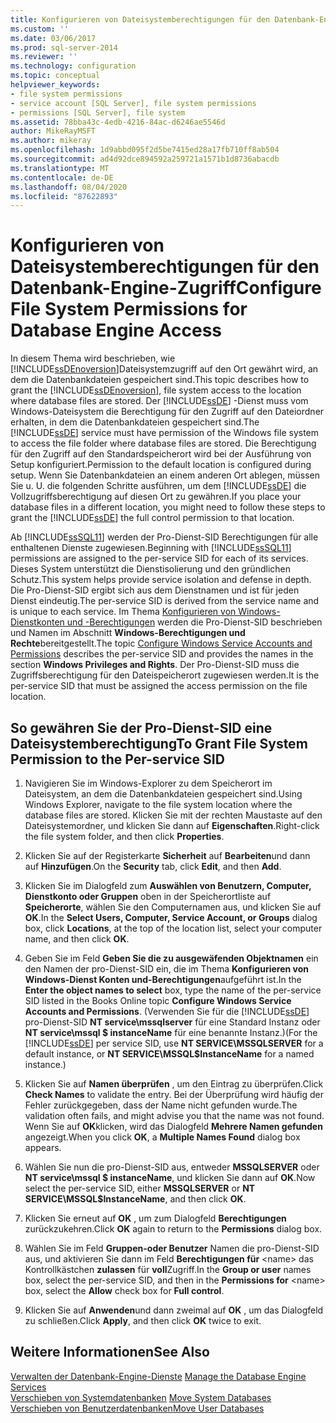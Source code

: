 ```yaml
---
title: Konfigurieren von Dateisystemberechtigungen für den Datenbank-Engine-Zugriff | Microsoft-Dokumentation
ms.custom: ''
ms.date: 03/06/2017
ms.prod: sql-server-2014
ms.reviewer: ''
ms.technology: configuration
ms.topic: conceptual
helpviewer_keywords:
- file system permissions
- service account [SQL Server], file system permissions
- permissions [SQL Server], file system
ms.assetid: 78bba43c-4edb-4216-84ac-d6246ae5546d
author: MikeRayMSFT
ms.author: mikeray
ms.openlocfilehash: 1d9abbd095f2d5be7415ed28a17fb710ff8ab504
ms.sourcegitcommit: ad4d92dce894592a259721a1571b1d8736abacdb
ms.translationtype: MT
ms.contentlocale: de-DE
ms.lasthandoff: 08/04/2020
ms.locfileid: "87622893"
---
```

# <a name="configure-file-system-permissions-for-database-engine-access"></a><span data-ttu-id="415dc-102">Konfigurieren von Dateisystemberechtigungen für den Datenbank-Engine-Zugriff</span><span class="sxs-lookup"><span data-stu-id="415dc-102">Configure File System Permissions for Database Engine Access</span></span>
  <span data-ttu-id="415dc-103">In diesem Thema wird beschrieben, wie [!INCLUDE[ssDEnoversion](../../includes/ssdenoversion-md.md)]Dateisystemzugriff auf den Ort gewährt wird, an dem die Datenbankdateien gespeichert sind.</span><span class="sxs-lookup"><span data-stu-id="415dc-103">This topic describes how to grant the [!INCLUDE[ssDEnoversion](../../includes/ssdenoversion-md.md)], file system access to the location where database files are stored.</span></span> <span data-ttu-id="415dc-104">Der [!INCLUDE[ssDE](../../includes/ssde-md.md)] -Dienst muss vom Windows-Dateisystem die Berechtigung für den Zugriff auf den Dateiordner erhalten, in dem die Datenbankdateien gespeichert sind.</span><span class="sxs-lookup"><span data-stu-id="415dc-104">The [!INCLUDE[ssDE](../../includes/ssde-md.md)] service must have permission of the Windows file system to access the file folder where database files are stored.</span></span> <span data-ttu-id="415dc-105">Die Berechtigung für den Zugriff auf den Standardspeicherort wird bei der Ausführung von Setup konfiguriert.</span><span class="sxs-lookup"><span data-stu-id="415dc-105">Permission to the default location is configured during setup.</span></span> <span data-ttu-id="415dc-106">Wenn Sie Datenbankdateien an einem anderen Ort ablegen, müssen Sie u. U. die folgenden Schritte ausführen, um dem [!INCLUDE[ssDE](../../includes/ssde-md.md)] die Vollzugriffsberechtigung auf diesen Ort zu gewähren.</span><span class="sxs-lookup"><span data-stu-id="415dc-106">If you place your database files in a different location, you might need to follow these steps to grant the [!INCLUDE[ssDE](../../includes/ssde-md.md)] the full control permission to that location.</span></span>  
  
 <span data-ttu-id="415dc-107">Ab [!INCLUDE[ssSQL11](../../includes/sssql11-md.md)] werden der Pro-Dienst-SID Berechtigungen für alle enthaltenen Dienste zugewiesen.</span><span class="sxs-lookup"><span data-stu-id="415dc-107">Beginning with [!INCLUDE[ssSQL11](../../includes/sssql11-md.md)] permissions are assigned to the per-service SID for each of its services.</span></span> <span data-ttu-id="415dc-108">Dieses System unterstützt die Dienstisolierung und den gründlichen Schutz.</span><span class="sxs-lookup"><span data-stu-id="415dc-108">This system helps provide service isolation and defense in depth.</span></span> <span data-ttu-id="415dc-109">Die Pro-Dienst-SID ergibt sich aus dem Dienstnamen und ist für jeden Dienst eindeutig.</span><span class="sxs-lookup"><span data-stu-id="415dc-109">The per-service SID is derived from the service name and is unique to each service.</span></span> <span data-ttu-id="415dc-110">Im Thema [Konfigurieren von Windows-Dienstkonten und -Berechtigungen](configure-windows-service-accounts-and-permissions.md) werden die Pro-Dienst-SID beschrieben und Namen im Abschnitt **Windows-Berechtigungen und Rechte**bereitgestellt.</span><span class="sxs-lookup"><span data-stu-id="415dc-110">The topic [Configure Windows Service Accounts and Permissions](configure-windows-service-accounts-and-permissions.md) describes the per-service SID and provides the names in the section **Windows Privileges and Rights**.</span></span> <span data-ttu-id="415dc-111">Der Pro-Dienst-SID muss die Zugriffsberechtigung für den Dateispeicherort zugewiesen werden.</span><span class="sxs-lookup"><span data-stu-id="415dc-111">It is the per-service SID that must be assigned the access permission on the file location.</span></span>  
  
## <a name="to-grant-file-system-permission-to-the-per-service-sid"></a><span data-ttu-id="415dc-112">So gewähren Sie der Pro-Dienst-SID eine Dateisystemberechtigung</span><span class="sxs-lookup"><span data-stu-id="415dc-112">To Grant File System Permission to the Per-service SID</span></span>  
  
1.  <span data-ttu-id="415dc-113">Navigieren Sie im Windows-Explorer zu dem Speicherort im Dateisystem, an dem die Datenbankdateien gespeichert sind.</span><span class="sxs-lookup"><span data-stu-id="415dc-113">Using Windows Explorer, navigate to the file system location where the database files are stored.</span></span> <span data-ttu-id="415dc-114">Klicken Sie mit der rechten Maustaste auf den Dateisystemordner, und klicken Sie dann auf **Eigenschaften**.</span><span class="sxs-lookup"><span data-stu-id="415dc-114">Right-click the file system folder, and then click **Properties**.</span></span>  
  
2.  <span data-ttu-id="415dc-115">Klicken Sie auf der Registerkarte **Sicherheit** auf **Bearbeiten**und dann auf **Hinzufügen**.</span><span class="sxs-lookup"><span data-stu-id="415dc-115">On the **Security** tab, click **Edit**, and then **Add**.</span></span>  
  
3.  <span data-ttu-id="415dc-116">Klicken Sie im Dialogfeld zum **Auswählen von Benutzern, Computer, Dienstkonto oder Gruppen** oben in der Speicherortliste auf **Speicherorte**, wählen Sie den Computernamen aus, und klicken Sie auf **OK**.</span><span class="sxs-lookup"><span data-stu-id="415dc-116">In the **Select Users, Computer, Service Account, or Groups** dialog box, click **Locations**, at the top of the location list, select your computer name, and then click **OK**.</span></span>  
  
4.  <span data-ttu-id="415dc-117">Geben Sie im Feld **Geben Sie die zu ausgewäfenden Objektnamen** ein den Namen der pro-Dienst-SID ein, die im Thema **Konfigurieren von Windows-Dienst Konten und-Berechtigungen**aufgeführt ist.</span><span class="sxs-lookup"><span data-stu-id="415dc-117">In the **Enter the object names to select** box, type the name of the per-service SID listed in the Books Online topic **Configure Windows Service Accounts and Permissions**.</span></span> <span data-ttu-id="415dc-118">(Verwenden Sie für die [!INCLUDE[ssDE](../../includes/ssde-md.md)] pro-Dienst-SID **NT service\mssqlserver** für eine Standard Instanz oder **NT service\mssql $ instanceName** für eine benannte Instanz.)</span><span class="sxs-lookup"><span data-stu-id="415dc-118">(For the [!INCLUDE[ssDE](../../includes/ssde-md.md)] per service SID, use **NT SERVICE\MSSQLSERVER** for a default instance, or **NT SERVICE\MSSQL$InstanceName** for a named instance.)</span></span>  
  
5.  <span data-ttu-id="415dc-119">Klicken Sie auf **Namen überprüfen** , um den Eintrag zu überprüfen.</span><span class="sxs-lookup"><span data-stu-id="415dc-119">Click **Check Names** to validate the entry.</span></span> <span data-ttu-id="415dc-120">Bei der Überprüfung wird häufig der Fehler zurückgegeben, dass der Name nicht gefunden wurde.</span><span class="sxs-lookup"><span data-stu-id="415dc-120">The validation often fails, and might advise you that the name was not found.</span></span> <span data-ttu-id="415dc-121">Wenn Sie auf **OK**klicken, wird das Dialogfeld **Mehrere Namen gefunden** angezeigt.</span><span class="sxs-lookup"><span data-stu-id="415dc-121">When you click **OK**, a **Multiple Names Found** dialog box appears.</span></span>  
  
6.  <span data-ttu-id="415dc-122">Wählen Sie nun die pro-Dienst-SID aus, entweder **MSSQLSERVER** oder **NT service\mssql $ instanceName**, und klicken Sie dann auf **OK**.</span><span class="sxs-lookup"><span data-stu-id="415dc-122">Now select the per-service SID, either **MSSQLSERVER** or **NT SERVICE\MSSQL$InstanceName**, and then click **OK**.</span></span>  
  
7.  <span data-ttu-id="415dc-123">Klicken Sie erneut auf **OK** , um zum Dialogfeld **Berechtigungen** zurückzukehren.</span><span class="sxs-lookup"><span data-stu-id="415dc-123">Click **OK** again to return to the **Permissions** dialog box.</span></span>  
  
8.  <span data-ttu-id="415dc-124">Wählen Sie im Feld **Gruppen-oder Benutzer** Namen die pro-Dienst-SID aus, und aktivieren Sie dann im Feld **Berechtigungen für** \<name> das Kontrollkästchen **zulassen** für **voll**Zugriff.</span><span class="sxs-lookup"><span data-stu-id="415dc-124">In the **Group or user** names box, select the per-service SID, and then in the **Permissions for** \<name> box, select the **Allow** check box for **Full control**.</span></span>  
  
9. <span data-ttu-id="415dc-125">Klicken Sie auf **Anwenden**und dann zweimal auf **OK** , um das Dialogfeld zu schließen.</span><span class="sxs-lookup"><span data-stu-id="415dc-125">Click **Apply**, and then click **OK** twice to exit.</span></span>  
  
## <a name="see-also"></a><span data-ttu-id="415dc-126">Weitere Informationen</span><span class="sxs-lookup"><span data-stu-id="415dc-126">See Also</span></span>  
 <span data-ttu-id="415dc-127">[Verwalten der Datenbank-Engine-Dienste](manage-the-database-engine-services.md) </span><span class="sxs-lookup"><span data-stu-id="415dc-127">[Manage the Database Engine Services](manage-the-database-engine-services.md) </span></span>  
 <span data-ttu-id="415dc-128">[Verschieben von Systemdatenbanken](../../relational-databases/databases/system-databases.md) </span><span class="sxs-lookup"><span data-stu-id="415dc-128">[Move System Databases](../../relational-databases/databases/system-databases.md) </span></span>  
 [<span data-ttu-id="415dc-129">Verschieben von Benutzerdatenbanken</span><span class="sxs-lookup"><span data-stu-id="415dc-129">Move User Databases</span></span>](../../relational-databases/databases/move-user-databases.md)  
  
  
